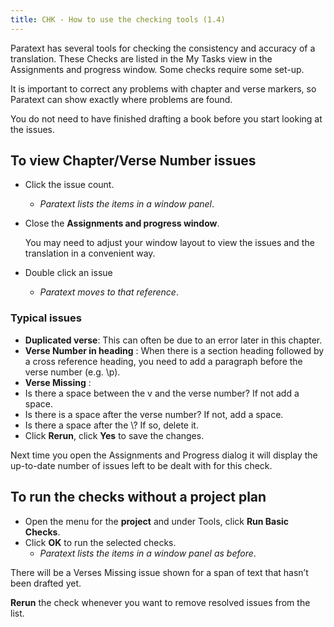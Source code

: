 ```yaml
---
title: CHK - How to use the checking tools (1.4)
---
```

Paratext has several tools for checking the consistency and accuracy of a translation. These Checks are listed in the My Tasks view in the Assignments and progress window. Some checks require some set-up.

It is important to correct any problems with chapter and verse markers, so Paratext can show exactly where problems are found.

You do not need to have finished drafting a book before you start looking at the issues.

## To view Chapter/Verse Number issues

-  Click the issue count.  
    -  *Paratext lists the items in a window panel*.
-  Close the **Assignments and progress window**.

    You may need to adjust your window layout to view the issues and the translation in a convenient way.

-  Double click an issue  
    -  *Paratext moves to that reference*.

### Typical issues

-  **Duplicated verse**: This can often be due to an error later in this chapter.
-  **Verse Number in heading** : When there is a section heading followed by a cross reference heading, you need to add a paragraph before the verse number (e.g. \\p).
-  **Verse Missing** :
-  Is there a space between the v and the verse number? If not add a space.
-  Is there is a space after the verse number? If not, add a space.
-  Is there a space after the \\? If so, delete it.
-  Click **Rerun**, click **Yes** to save the changes.

Next time you open the Assignments and Progress dialog it will display the up-to-date number of issues left to be dealt with for this check.

## To run the checks without a project plan

-  Open the menu for the **project** and under Tools, click **Run Basic Checks**.
-  Click **OK** to run the selected checks.  
    -  *Paratext lists the items in a window panel as before*.

There will be a Verses Missing issue shown for a span of text that hasn’t been drafted yet.

**Rerun** the check whenever you want to remove resolved issues from the list.


